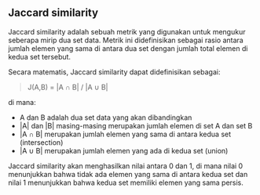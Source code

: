 ## Jaccard similarity

Jaccard similarity adalah sebuah metrik yang digunakan untuk mengukur seberapa mirip dua set data. Metrik ini didefinisikan sebagai rasio antara jumlah elemen yang sama di antara dua set dengan jumlah total elemen di kedua set tersebut.

Secara matematis, Jaccard similarity dapat didefinisikan sebagai:

>J(A,B) = |A ∩ B| / |A ∪ B|

di mana:

- A dan B adalah dua set data yang akan dibandingkan
- |A| dan |B| masing-masing merupakan jumlah elemen di set A dan set B
- |A ∩ B| merupakan jumlah elemen yang sama di antara kedua set (intersection)
- |A ∪ B| merupakan jumlah elemen yang ada di kedua set (union)

Jaccard similarity akan menghasilkan nilai antara 0 dan 1, di mana nilai 0 menunjukkan bahwa tidak ada elemen yang sama di antara kedua set dan nilai 1 menunjukkan bahwa kedua set memiliki elemen yang sama persis.
